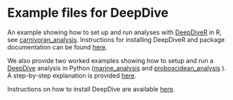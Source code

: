 # Example files for DeepDive

An example showing how to set up and run analyses with [DeepDiveR](https://github.com/DeepDive-project/DeepDiveR) in R, see [carnivoran_analysis](https://github.com/DeepDive-project/example_files/tree/main/carnivoran_analysis). Instructions for installing DeepDiveR and package documentation can be found [here](https://github.com/DeepDive-project/DeepDiveR).

We also provide two worked examples showing how to setup and run a [DeepDive](https://github.com/DeepDive-project/deepdive) analysis in Python ([marine_analysis](https://github.com/DeepDive-project/example_files/tree/main/marine_analysis) and [proboscidean_analysis](https://github.com/DeepDive-project/example_files/tree/main/proboscidean_analysis) ). A step-by-step explanation is provided [here](https://github.com/DeepDive-project/example_files/tree/main/marine_analysis).

Instructions on how to install DeepDive are available [here](https://github.com/DeepDive-project/deepdive/blob/main/README.md#installing-deepdive-in-a-virtual-environment).

